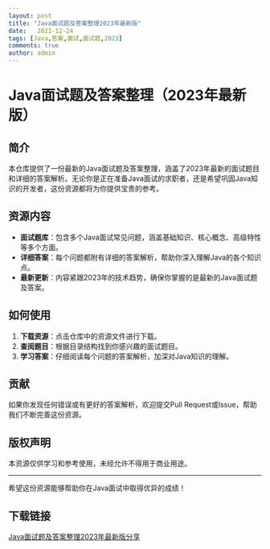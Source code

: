 ```yaml
---
layout: post
title: "Java面试题及答案整理2023年最新版"
date:   2021-12-24
tags: [Java,答案,面试,面试题,2023]
comments: true
author: admin
---
```

# Java面试题及答案整理（2023年最新版）

## 简介

本仓库提供了一份最新的Java面试题及答案整理，涵盖了2023年最新的面试题目和详细的答案解析。无论你是正在准备Java面试的求职者，还是希望巩固Java知识的开发者，这份资源都将为你提供宝贵的参考。

## 资源内容

- **面试题库**：包含多个Java面试常见问题，涵盖基础知识、核心概念、高级特性等多个方面。
- **详细答案**：每个问题都附有详细的答案解析，帮助你深入理解Java的各个知识点。
- **最新更新**：内容紧跟2023年的技术趋势，确保你掌握的是最新的Java面试题及答案。

## 如何使用

1. **下载资源**：点击仓库中的资源文件进行下载。
2. **查阅题目**：根据目录结构找到你感兴趣的面试题目。
3. **学习答案**：仔细阅读每个问题的答案解析，加深对Java知识的理解。

## 贡献

如果你发现任何错误或有更好的答案解析，欢迎提交Pull Request或Issue，帮助我们不断完善这份资源。

## 版权声明

本资源仅供学习和参考使用，未经允许不得用于商业用途。

---

希望这份资源能够帮助你在Java面试中取得优异的成绩！

## 下载链接

[Java面试题及答案整理2023年最新版分享](https://pan.quark.cn/s/99434308f13d)
